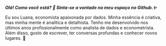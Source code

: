***Olá! Como você está? 👋
Sinta-se a vontade no meu espaço no Github.✨***

Eu sou Luana, economista apaixonada por dados. Minha essência é criativa, mas minha mente é analítica e detalhista. Tenho me desenvolvido nos últimos anos profissionalmente como analista de dados e econometrista.
Além disso, gosto de escrever, ter conversas profundas e conhecer novos lugares. 🚀

